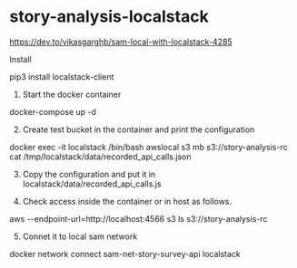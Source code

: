 # story-analysis-localstack

https://dev.to/vikasgarghb/sam-local-with-localstack-4285                


Install

pip3 install localstack-client

1. Start the docker container

docker-compose up -d

2. Create test bucket in the container and print the configuration

docker exec -it localstack /bin/bash
awslocal s3 mb s3://story-analysis-rc
cat /tmp/localstack/data/recorded_api_calls.json

3. Copy the configuration and put it in localstack/data/recorded_api_calls.js


4. Check access inside the container or in host as follows. 

aws --endpoint-url=http://localhost:4566 s3 ls s3://story-analysis-rc


5. Connet it to local sam network

docker network connect sam-net-story-survey-api localstack